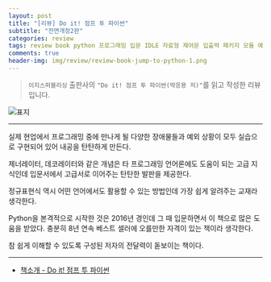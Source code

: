 ```yaml
---  
layout: post  
title: "[리뷰] Do it! 점프 투 파이썬"  
subtitle: "전면개정2판"  
categories: review  
tags: review book python 프로그래밍 입문 IDLE 자료형 제어문 입출력 패키지 모듈 예외 예제 제너레이터 데코레이터 정규표현식    
comments: true  
header-img: img/review/review-book-jump-to-python-1.png
---  
```

  
> `이지스퍼블리싱` 출판사의 `"Do it! 점프 투 파이썬(박응용 저)"`를 읽고 작성한 리뷰입니다.  

![표지](https://theorydb.github.io/assets/img/review/review-book-jump-to-python-1.png)  

---

> 

실제 현업에서 프로그래밍 중에 만나게 될 다양한 장애물들과 예외 상황이 모두 실습으로 구현되어 있어 내공을 탄탄하게 만든다.

제너레이터, 데코레이터와 같은 개념은 타 프로그래밍 언어론에도 도움이 되는 고급 지식인데 입문서에서 고급서로 이어주는 탄탄한 발판을 제공한다.

정규표현식 역시 어떤 언어에서도 활용할 수 있는 방법인데 가장 쉽게 알려주는 교재라 생각한다.

Python을 본격적으로 시작한 것은 2016년 경인데 그 때 입문하면서 이 책으로 많은 도움을 받았다. 충분히 8년 연속 베스트 셀러에 오를만한 자격이 있는 책이라 생각한다. 

참 쉽게 이해할 수 있도록 구성된 저자의 전달력이 돋보이는 책이다.


---

* [책소개 - Do it! 점프 투 파이썬](https://www.yes24.com/Product/Goods/119293186)
